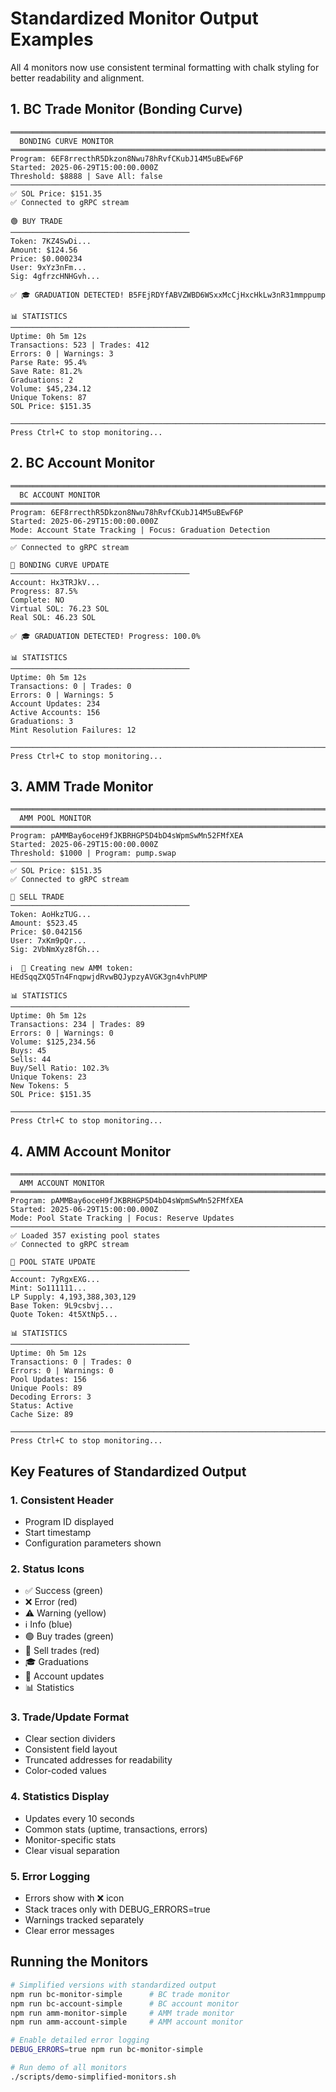 # Standardized Monitor Output Examples

All 4 monitors now use consistent terminal formatting with chalk styling for better readability and alignment.

## 1. BC Trade Monitor (Bonding Curve)

```
════════════════════════════════════════════════════════════════════════════════
  BONDING CURVE MONITOR
════════════════════════════════════════════════════════════════════════════════
Program: 6EF8rrecthR5Dkzon8Nwu78hRvfCKubJ14M5uBEwF6P
Started: 2025-06-29T15:00:00.000Z
Threshold: $8888 | Save All: false
────────────────────────────────────────────────────────────────────────────────
✅ SOL Price: $151.35
✅ Connected to gRPC stream

🟢 BUY TRADE
────────────────────────────────────────
Token: 7KZ4SwDi...
Amount: $124.56
Price: $0.000234
User: 9xYz3nFm...
Sig: 4gfrzcHNHGvh...

✅ 🎓 GRADUATION DETECTED! B5FEjRDYfABVZWBD6WSxxMcCjHxcHkLw3nR31mmppump

📊 STATISTICS
────────────────────────────────────────
Uptime: 0h 5m 12s
Transactions: 523 | Trades: 412
Errors: 0 | Warnings: 3
Parse Rate: 95.4%
Save Rate: 81.2%
Graduations: 2
Volume: $45,234.12
Unique Tokens: 87
SOL Price: $151.35

────────────────────────────────────────────────────────────────────────────────
Press Ctrl+C to stop monitoring...
```

## 2. BC Account Monitor

```
════════════════════════════════════════════════════════════════════════════════
  BC ACCOUNT MONITOR
════════════════════════════════════════════════════════════════════════════════
Program: 6EF8rrecthR5Dkzon8Nwu78hRvfCKubJ14M5uBEwF6P
Started: 2025-06-29T15:00:00.000Z
Mode: Account State Tracking | Focus: Graduation Detection
────────────────────────────────────────────────────────────────────────────────
✅ Connected to gRPC stream

📍 BONDING CURVE UPDATE
────────────────────────────────────────
Account: Hx3TRJkV...
Progress: 87.5%
Complete: NO
Virtual SOL: 76.23 SOL
Real SOL: 46.23 SOL

✅ 🎓 GRADUATION DETECTED! Progress: 100.0%

📊 STATISTICS
────────────────────────────────────────
Uptime: 0h 5m 12s
Transactions: 0 | Trades: 0
Errors: 0 | Warnings: 5
Account Updates: 234
Active Accounts: 156
Graduations: 3
Mint Resolution Failures: 12

────────────────────────────────────────────────────────────────────────────────
Press Ctrl+C to stop monitoring...
```

## 3. AMM Trade Monitor

```
════════════════════════════════════════════════════════════════════════════════
  AMM POOL MONITOR
════════════════════════════════════════════════════════════════════════════════
Program: pAMMBay6oceH9fJKBRHGP5D4bD4sWpmSwMn52FMfXEA
Started: 2025-06-29T15:00:00.000Z
Threshold: $1000 | Program: pump.swap
────────────────────────────────────────────────────────────────────────────────
✅ SOL Price: $151.35
✅ Connected to gRPC stream

🔴 SELL TRADE
────────────────────────────────────────
Token: AoHkzTUG...
Amount: $523.45
Price: $0.042156
User: 7xKm9pQr...
Sig: 2VbNmXyz8fGh...

ℹ️  📝 Creating new AMM token: HEdSqqZXQ5Tn4FnqpwjdRvwBQJypzyAVGK3gn4vhPUMP

📊 STATISTICS
────────────────────────────────────────
Uptime: 0h 5m 12s
Transactions: 234 | Trades: 89
Errors: 0 | Warnings: 0
Volume: $125,234.56
Buys: 45
Sells: 44
Buy/Sell Ratio: 102.3%
Unique Tokens: 23
New Tokens: 5
SOL Price: $151.35

────────────────────────────────────────────────────────────────────────────────
Press Ctrl+C to stop monitoring...
```

## 4. AMM Account Monitor

```
════════════════════════════════════════════════════════════════════════════════
  AMM ACCOUNT MONITOR
════════════════════════════════════════════════════════════════════════════════
Program: pAMMBay6oceH9fJKBRHGP5D4bD4sWpmSwMn52FMfXEA
Started: 2025-06-29T15:00:00.000Z
Mode: Pool State Tracking | Focus: Reserve Updates
────────────────────────────────────────────────────────────────────────────────
✅ Loaded 357 existing pool states
✅ Connected to gRPC stream

📍 POOL STATE UPDATE
────────────────────────────────────────
Account: 7yRgxEXG...
Mint: So111111...
LP Supply: 4,193,388,303,129
Base Token: 9L9csbvj...
Quote Token: 4t5XtNp5...

📊 STATISTICS
────────────────────────────────────────
Uptime: 0h 5m 12s
Transactions: 0 | Trades: 0
Errors: 0 | Warnings: 0
Pool Updates: 156
Unique Pools: 89
Decoding Errors: 3
Status: Active
Cache Size: 89

────────────────────────────────────────────────────────────────────────────────
Press Ctrl+C to stop monitoring...
```

## Key Features of Standardized Output

### 1. **Consistent Header**
- Program ID displayed
- Start timestamp
- Configuration parameters shown

### 2. **Status Icons**
- ✅ Success (green)
- ❌ Error (red)
- ⚠️ Warning (yellow)
- ℹ️ Info (blue)
- 🟢 Buy trades (green)
- 🔴 Sell trades (red)
- 🎓 Graduations
- 📍 Account updates
- 📊 Statistics

### 3. **Trade/Update Format**
- Clear section dividers
- Consistent field layout
- Truncated addresses for readability
- Color-coded values

### 4. **Statistics Display**
- Updates every 10 seconds
- Common stats (uptime, transactions, errors)
- Monitor-specific stats
- Clear visual separation

### 5. **Error Logging**
- Errors show with ❌ icon
- Stack traces only with DEBUG_ERRORS=true
- Warnings tracked separately
- Clear error messages

## Running the Monitors

```bash
# Simplified versions with standardized output
npm run bc-monitor-simple      # BC trade monitor
npm run bc-account-simple      # BC account monitor  
npm run amm-monitor-simple     # AMM trade monitor
npm run amm-account-simple     # AMM account monitor

# Enable detailed error logging
DEBUG_ERRORS=true npm run bc-monitor-simple

# Run demo of all monitors
./scripts/demo-simplified-monitors.sh
```